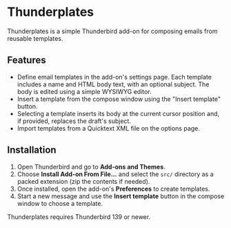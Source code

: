 # Thunderplates

Thunderplates is a simple Thunderbird add-on for composing emails from reusable templates.

## Features

- Define email templates in the add-on's settings page. Each template includes a name and HTML body text, with an optional subject. The body is edited using a simple WYSIWYG editor.
- Insert a template from the compose window using the "Insert template" button.
- Selecting a template inserts its body at the current cursor position and, if provided, replaces the draft's subject.
- Import templates from a Quicktext XML file on the options page.

## Installation

1. Open Thunderbird and go to **Add-ons and Themes**.
2. Choose **Install Add-on From File...** and select the `src/` directory as a packed extension (zip the contents if needed).
3. Once installed, open the add-on's **Preferences** to create templates.
4. Start a new message and use the **Insert template** button in the compose window to choose a template.

Thunderplates requires Thunderbird 139 or newer.
